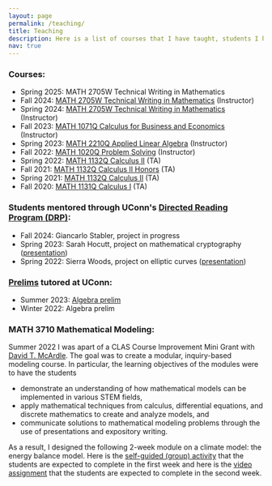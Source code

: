 ```yaml
---
layout: page
permalink: /teaching/
title: Teaching
description: Here is a list of courses that I have taught, students I have mentored, prelims I have tutored, and a course I helped design materials for at the University of Connecticut. 
nav: true
---
```


<!-- For now, this page is assumed to be a static description of your courses. You can convert it to a collection similar to `_projects/` so that you can have a dedicated page for each course. -->
### Courses:
* Spring 2025: MATH 2705W Technical Writing in Mathematics
* Fall 2024: [MATH 2705W Technical Writing in Mathematics](https://asiminah.github.io/projects/techwritingmath/) (Instructor)
* Spring 2024: [MATH 2705W Technical Writing in Mathematics](https://asiminah.github.io/projects/techwritingmath/) (Instructor)
* Fall 2023: [MATH 1071Q Calculus for Business and Economics](https://courses.math.uconn.edu/fall2023/math-1071/) (Instructor)
* Spring 2023: [MATH 2210Q Applied Linear Algebra](https://asiminah.github.io/projects/appliedlinalg/) (Instructor)
* Fall 2022: [MATH 1020Q Problem Solving](https://courses.math.uconn.edu/fall2022/math-1020/) (Instructor)
* Spring 2022: [MATH 1132Q Calculus II](https://courses.math.uconn.edu/spring2022/math-1132/) (TA)
* Fall 2021: [MATH 1132Q Calculus II Honors](https://courses.math.uconn.edu/fall2021/math-1132/) (TA)
* Spring 2021: [MATH 1132Q Calculus II](https://courses.math.uconn.edu/spring2021/math-1132/) (TA)
* Fall 2020: [MATH 1131Q Calculus I](https://courses.math.uconn.edu/fall2020/math-1131/) (TA)

### Students mentored through UConn's [Directed Reading Program (DRP)](https://math.uconn.edu/degree-programs/undergraduate/directed-reading-program/):
* Fall 2024: Giancarlo Stabler, project in progress
* Spring 2023: Sarah Hocutt, project on mathematical cryptography (<a href="/assets/pdf/Lattice_Cryptography_DRP_Presentation.pdf" target="_blank">presentation</a>)
* Spring 2022: Sierra Woods, project on elliptic curves (<a href="/assets/pdf/Elliptic_Curves_FINAL_PRESENTATION.pdf" target="_blank">presentation</a>)

### [Prelims](https://math.uconn.edu/degree-programs/graduate/preliminary-exams/) tutored at UConn:
* Summer 2023: [Algebra prelim](https://asiminah.github.io/algprelim/)
* Winter 2022: Algebra prelim
  

### MATH 3710 Mathematical Modeling:

Summer 2022 I was apart of a CLAS Course Improvement Mini Grant with [David T. McArdle](https://david-mcardle.scholar.uconn.edu/). The goal was to create a modular, inquiry-based modeling course. In particular, the learning objectives of the modules were to have the students 
* demonstrate an understanding of how mathematical models can be implemented in various STEM fields, 
* apply mathematical techniques from calculus, differential equations, and discrete mathematics to create and analyze models, and
* communicate solutions to mathematical modeling problems through the use of presentations and expository writing.

As a result, I designed the following 2-week module on a climate model: the energy balance model. Here is the <a href="/assets/pdf/MATH3710_Climate_GroupActivity.pdf" target="_blank">self-guided (group) activity</a> that the students are expected to complete in the first week and here is the <a href="/assets/pdf/Video_assignment.pdf" target="_blank">video assignment</a> that the students are expected to complete in the second week. 
